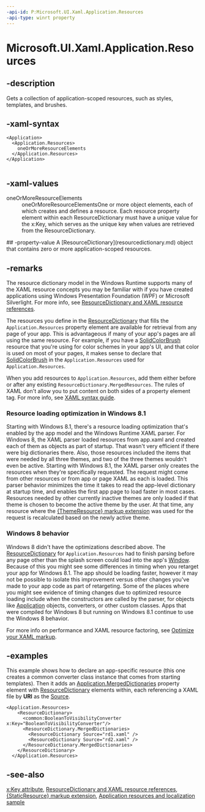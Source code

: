 ```yaml
---
-api-id: P:Microsoft.UI.Xaml.Application.Resources
-api-type: winrt property
---
```


<!-- Property syntax
public Windows.UI.Xaml.ResourceDictionary Resources { get;  set; }
-->

# Microsoft.UI.Xaml.Application.Resources

## -description
Gets a collection of application-scoped resources, such as styles, templates, and brushes.

## -xaml-syntax
```xaml
<Application>
  <Application.Resources>
    oneOrMoreResourceElements
  </Application.Resources>
</Application>
 
```


## -xaml-values
<dl><dt>oneOrMoreResourceElements</dt><dd>oneOrMoreResourceElementsOne or more object elements, each of which creates and defines a resource. Each resource property element within each ResourceDictionary must have a unique value for the x:Key, which serves as the unique key when values are retrieved from the ResourceDictionary.</dd>
</dl>
## -property-value
A [ResourceDictionary](resourcedictionary.md) object that contains zero or more application-scoped resources.

## -remarks
The resource dictionary model in the Windows Runtime supports many of the XAML resource concepts you may be familiar with if you have created applications using Windows Presentation Foundation (WPF) or Microsoft Silverlight. For more info, see [ResourceDictionary and XAML resource references](/windows/uwp/controls-and-patterns/resourcedictionary-and-xaml-resource-references).

The resources you define in the [ResourceDictionary](resourcedictionary.md) that fills the `Application.Resources` property element are available for retrieval from any page of your app. This is advantageous if many of your app's pages are all using the same resource. For example, if you have a [SolidColorBrush](../microsoft.ui.xaml.media/solidcolorbrush.md) resource that you're using for color schemes in your app's UI, and that color is used on most of your pages, it makes sense to declare that [SolidColorBrush](../microsoft.ui.xaml.media/solidcolorbrush.md) in the `Application.Resources` used for `Application.Resources`.

When you add resources to `Application.Resources`, add them either before or after any existing `ResourceDictionary.MergedResources`. The rules of XAML don't allow you to put content on both sides of a property element tag. For more info, see [XAML syntax guide](/windows/uwp/xaml-platform/xaml-syntax-guide).

### Resource loading optimization in Windows 8.1

Starting with Windows 8.1, there's a resource loading optimization that's enabled by the app model and the Windows Runtime XAML parser. For Windows 8, the XAML parser loaded resources from app.xaml and created each of them as objects as part of startup. That wasn't very efficient if there were big dictionaries there. Also, those resources included the items that were needed by all three themes, and two of the three themes wouldn't even be active. Starting with Windows 8.1, the XAML parser only creates the resources when they're specifically requested. The request might come from other resources or from app or page XAML as each is loaded. This parser behavior minimizes the time it takes to read the app-level dictionary at startup time, and enables the first app page to load faster in most cases. Resources needed by other currently inactive themes are only loaded if that theme is chosen to become the active theme by the user. At that time, any resource where the [{ThemeResource} markup extension](/windows/uwp/xaml-platform/themeresource-markup-extension) was used for the request is recalculated based on the newly active theme.


<!--The following remark is relevant for Windows 8 > 8.1 migration. See WBB 454546-->
### Windows 8 behavior

Windows 8 didn't have the optimizations described above. The [ResourceDictionary](resourcedictionary.md) for `Application.Resources` had to finish parsing before any page other than the splash screen could load into the app's [Window](window.md). Because of this you might see some differences in timing when you retarget your app for Windows 8.1. The app should be loading faster, however it may not be possible to isolate this improvement versus other changes you've made to your app code as part of retargeting. Some of the places where you might see evidence of timing changes due to optimized resource loading include when the constructors are called by the parser, for objects like [Application](application.md) objects, converters, or other custom classes. Apps that were compiled for Windows 8 but running on Windows 8.1 continue to use the Windows 8 behavior.

For more info on performance and XAML resource factoring, see [Optimize your XAML markup](/windows/uwp/debug-test-perf/optimize-xaml-loading).

## -examples
This example shows how to declare an app-specific resource (this one creates a common converter class instance that comes from starting templates). Then it adds an [Application.MergedDictionaries](resourcedictionary_mergeddictionaries.md) property element with [ResourceDictionary](resourcedictionary.md) elements within, each referencing a XAML file by **URI** as the [Source](resourcedictionary_source.md).

```xaml
<Application.Resources>
    <ResourceDictionary>
      <common:BooleanToVisibilityConverter x:Key="BooleanToVisibilityConverter"/> 
      <ResourceDictionary.MergedDictionaries>
        <ResourceDictionary Source="rd1.xaml" />
        <ResourceDictionary Source="rd2.xaml" />
      </ResourceDictionary.MergedDictionaries>
    </ResourceDictionary>
  </Application.Resources>
```



## -see-also
[x:Key attribute](/windows/uwp/xaml-platform/x-key-attribute), [ResourceDictionary and XAML resource references](/windows/uwp/controls-and-patterns/resourcedictionary-and-xaml-resource-references), [{StaticResource} markup extension](/windows/uwp/xaml-platform/staticresource-markup-extension), [Application resources and localization sample](https://github.com/microsoft/Windows-universal-samples/tree/master/Samples/ApplicationResources)
